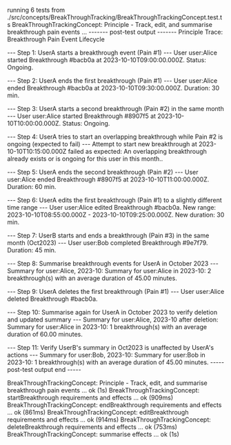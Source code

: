 running 6 tests from ./src/concepts/BreakThroughTracking/BreakThroughTrackingConcept.test.ts
BreakThroughTrackingConcept: Principle - Track, edit, and summarise breakthrough pain events ...
------- post-test output -------
Principle Trace: Breakthrough Pain Event Lifecycle
  
  --- Step 1: UserA starts a breakthrough event (Pain #1) ---
  User user:Alice started Breakthrough #bacb0a at 2023-10-10T09:00:00.000Z. Status: Ongoing.
  
  --- Step 2: UserA ends the first breakthrough (Pain #1) ---
  User user:Alice ended Breakthrough #bacb0a at 2023-10-10T09:30:00.000Z. Duration: 30 min.
  
  --- Step 3: UserA starts a second breakthrough (Pain #2) in the same month ---
  User user:Alice started Breakthrough #8907f5 at 2023-10-10T10:00:00.000Z. Status: Ongoing.
  
  --- Step 4: UserA tries to start an overlapping breakthrough while Pain #2 is ongoing (expected to fail) ---
  Attempt to start new breakthrough at 2023-10-10T10:15:00.000Z failed as expected: An overlapping breakthrough already exists or is ongoing for this user in this month..
  
  --- Step 5: UserA ends the second breakthrough (Pain #2) ---
  User user:Alice ended Breakthrough #8907f5 at 2023-10-10T11:00:00.000Z. Duration: 60 min.
  
  --- Step 6: UserA edits the first breakthrough (Pain #1) to a slightly different time range ---
  User user:Alice edited Breakthrough #bacb0a. New range: 2023-10-10T08:55:00.000Z - 2023-10-10T09:25:00.000Z. New duration: 30 min.
  
  --- Step 7: UserB starts and ends a breakthrough (Pain #3) in the same month (Oct2023) ---
  User user:Bob completed Breakthrough #9e7f79. Duration: 45 min.
  
  --- Step 8: Summarise breakthrough events for UserA in October 2023 ---
  Summary for user:Alice, 2023-10: Summary for user:Alice in 2023-10: 2 breakthrough(s) with an average duration of 45.00 minutes.
  
  --- Step 9: UserA deletes the first breakthrough (Pain #1) ---
  User user:Alice deleted Breakthrough #bacb0a.
  
  --- Step 10: Summarise again for UserA in October 2023 to verify deletion and updated summary ---
  Summary for user:Alice, 2023-10 after deletion: Summary for user:Alice in 2023-10: 1 breakthrough(s) with an average duration of 60.00 minutes.
  
  --- Step 11: Verify UserB's summary in Oct2023 is unaffected by UserA's actions ---
  Summary for user:Bob, 2023-10: Summary for user:Bob in 2023-10: 1 breakthrough(s) with an average duration of 45.00 minutes.
----- post-test output end -----

BreakThroughTrackingConcept: Principle - Track, edit, and summarise breakthrough pain events ... ok (1s)
BreakThroughTrackingConcept: startBreakthrough requirements and effects ... ok (909ms)
BreakThroughTrackingConcept: endBreakthrough requirements and effects ... ok (861ms)
BreakThroughTrackingConcept: editBreakthrough requirements and effects ... ok (914ms)
BreakThroughTrackingConcept: deleteBreakthrough requirements and effects ... ok (753ms)
BreakThroughTrackingConcept: summarise effects ... ok (1s)